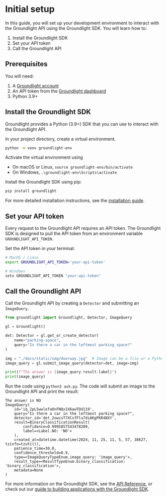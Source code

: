# Initial setup

In this guide, you will set up your development environment to interact with the Groundlight API using the Groundlight SDK. You will learn how to:
1. Install the Groundlight SDK
2. Set your API token
3. Call the Groundlight API

## Prerequisites
You will need:
1. A [Groundlight account](https://dashboard.groundlight.ai/)
2. An API token from the [Groundlight dashboard](https://dashboard.groundlight.ai/reef/my-account/api-tokens)
3. Python 3.9+


## Install the Groundlight SDK
Groundlight provides a Python (3.9+) SDK that you can use to interact with the Groundlight API.

In your project directory, create a virtual environment.
```bash
python -m venv groundlight-env
```

Activate the virtual environment using
- On macOS or Linux, `source groundlight-env/bin/activate`
- On Windows, `.\groundlight-env\Scripts\activate`

Install the Groundlight SDK using pip:
```bash
pip install groundlight
```

For more detailed installation instructions, see the [installation guide](../installation/).

## Set your API token
Every request to the Groundlight API requires an API token. The Groundlight SDK is designed to pull the API token from an environment variable `GROUNDLIGHT_API_TOKEN`.

Set the API token in your terminal:
```bash
# MacOS / Linux
export GROUNDLIGHT_API_TOKEN='your-api-token'
```
```powershell
# Windows
setx GROUNDLIGHT_API_TOKEN "your-api-token"
```

## Call the Groundlight API
Call the Groundlight API by creating a `Detector` and submitting an `ImageQuery`.

```python title="ask.py"
from groundlight import Groundlight, Detector, ImageQuery

gl = Groundlight()

det: Detector = gl.get_or_create_detector(
    name="parking-space",
    query="Is there a car in the leftmost parking space?"
)

img = "./docs/static/img/doorway.jpg"  # Image can be a file or a Python object
image_query = gl.submit_image_query(detector=det, image=img)

print(f"The answer is {image_query.result.label}")
print(image_query)
```

Run the code using `python3 ask.py`. The code will submit an image to the Groundlight API and print the result:
```
The answer is NO
ImageQuery(
    id='iq_2pL5wwlefaOnFNQx1X6awTOd119',
    query="Is there a car in the leftmost parking space?",
    detector_id='det_2owcsT7XCsfFlu7diAKgPKR4BXY',
    result=BinaryClassificationResult(
        confidence=0.9995857543478209,
        label=<Label.NO: 'NO'>
    ),
    created_at=datetime.datetime(2024, 11, 25, 11, 5, 57, 38627, tzinfo=tzutc()),
    patience_time=30.0,
    confidence_threshold=0.9,
    type=<ImageQueryTypeEnum.image_query: 'image_query'>,
    result_type=<ResultTypeEnum.binary_classification: 'binary_classification'>,
    metadata=None
)
```

For more information on the Groundlight SDK, see the [API Reference](../api-reference/), or check out our [guide to building applications with the Groundlight SDK](../guide/).